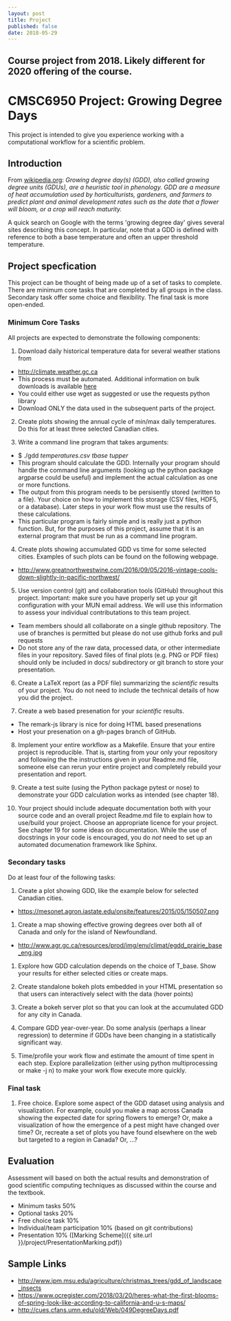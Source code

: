 ```yaml
---
layout: post
title: Project
published: false
date: 2018-05-29
---
```


## Course project from 2018.  Likely different for 2020 offering of the course.

# CMSC6950 Project: Growing Degree Days

This project is intended to give you
experience working with a computational workflow for a scientific problem.

## Introduction

From <a href="https://en.wikipedia.org/wiki/Growing_degree-day">wikipedia.org</a>:
<em> Growing degree day(s) (GDD), also called growing degree units (GDUs), are a heuristic tool in phenology. GDD are a measure of heat accumulation used by horticulturists, gardeners, and farmers to predict plant and animal development rates such as the date that a flower will bloom, or a crop will reach maturity.</em>

A quick search on Google with the terms 'growing degree day' gives several sites describing this concept. In particular, note that a GDD is defined with reference to both a base temperature and often an upper threshold temperature.

## Project specfication

This project can be thought of being made up of a set of tasks to complete.  There are minimum core tasks that are completed by all groups in the class.  Secondary task offer some choice and flexibility.  The final task is more open-ended.

### Minimum Core Tasks

All projects are expected to demonstrate the following components: 

1. Download daily historical temperature data for several weather stations from 
  - <a href="http://climate.weather.gc.ca">http://climate.weather.gc.ca</a>
  - This process must be automated. Additional information on bulk
downloads is available <a href="ftp://client_climate@ftp.tor.ec.gc.ca/Pub/Get_More_Data_Plus_de_donnees/">here</a>
  - You could either use wget as suggested or use the requests python library
  - Download ONLY the data used in the subsequent parts of the project.

2. Create plots showing the annual cycle of min/max daily temperatures.  Do this for at least three selected Canadian cities.

3. Write a command line program that takes arguments:
  - $ ./gdd *temperatures.csv* *tbase* *tupper* 
  - This program should calculate the GDD. Internally your program should handle the command line arguments (looking up the python package argparse could be useful) and implement the actual calculation as one or more functions. 
  - The output from this program needs to be persisently stored (written to a file). Your choice on how to implement this storage (CSV files, HDF5, or a database).  Later steps in your work flow must use the results of these calculations.
  - This particular program is fairly simple and is really just a python function. But, for the purposes of this project, assume that it is an external program that must be run as a command line program.

4. Create plots showing accumulated GDD vs time for some selected cities. Examples of such plots can be found on the following webpage.
  - <a href="http://www.greatnorthwestwine.com/2016/09/05/2016-vintage-cools-down-slightly-in-pacific-northwest/">http://www.greatnorthwestwine.com/2016/09/05/2016-vintage-cools-down-slightly-in-pacific-northwest/
</a>


5. Use version control (git) and collaboration tools (GitHub) throughout this project.  Important: make sure you have properly set up your git configuration with your MUN email address. We will use this information to assess your individual contributations to this team project.
  - Team members should all collaborate on a single github repository. The use of branches is permitted but please do not use github forks and pull requests
  - Do not store any of the raw data, processed data, or other intermediate files in your repository.  Saved files of final plots (e.g. PNG or PDF files) should only be included in docs/ subdirectory or git branch to store your presentation.

6. Create a LaTeX report (as a PDF file) summarizing the _scientific_ results of your project.  You do not need to include the technical details of how you did the project.  

7. Create a web based presenation for your _scientific_ results. 
  - The remark-js library is nice for doing HTML based presenations
  - Host your presenation on a gh-pages branch of GitHub.

8. Implement your entire workflow as a Makefile. Ensure that your entire project is reproducible.  That is, starting from your only your repository and following the the instructions given in your Readme.md file, someone else can rerun your entire project and completely rebuild your presentation and report.

9. Create a test suite (using the Python package pytest or nose) to demonstrate your GDD calculation works as intended (see chapter 18).

10. Your project should include adequate documentation both with your source code and an overall project Readme.md file to explain how to use/build your project.  Choose an appropriate licence for your project. See chapter 19 for some ideas on documentation. While the use of docstrings in your code is encouraged, you do *not* need to set up an automated documenation framework like Sphinx.

### Secondary tasks

Do at least four of the following tasks:

1. Create a plot showing GDD, like the example below for selected Canadian cities.
  - <a href="https://mesonet.agron.iastate.edu/onsite/features/2015/05/150507.png
">https://mesonet.agron.iastate.edu/onsite/features/2015/05/150507.png</a>

1. Create a map showing effective growing degrees over both all of Canada and only for the island of Newfoundland.
  -  <a href="http://www.agr.gc.ca/resources/prod/img/env/climat/egdd_prairie_base_eng.jpg">http://www.agr.gc.ca/resources/prod/img/env/climat/egdd_prairie_base_eng.jpg</a>

1. Explore how GDD calculation depends on the choice of T_base. Show your results for either selected cities or create maps.

1. Create standalone bokeh plots embedded in your HTML presentation so that users can interactively select with the data (hover points)

1. Create a bokeh server plot so that you can look at the accumulated GDD for any city in Canada.

1. Compare GDD year-over-year.  Do some analysis (perhaps a linear regression) to determine if GDDs have been changing in a statistically significant way.  

1. Time/profile your work flow and estimate the amount of time spent in each step. Explore parallelization (either using python multiprocessing or make -j n) to make your work flow execute more quickly.


### Final task

1. Free choice. Explore some aspect of the GDD dataset using analysis and visualization.  For example, could you make a map across Canada showing the expected date for spring flowers to emerge? Or, make a visualization of how the emergence of a pest might have changed over time? Or, recreate a set of plots you have found elsewhere on the web but targeted to a region in Canada? Or, ...?

## Evaluation

Assessment will based on both the actual results and demonstration of good scientific computing techniques as discussed within the course and the textbook.

- Minimum tasks 50%
- Optional tasks 20%
- Free choice task 10%
- Individual/team participation 10% (based on git contributions)
- Presentation 10% ([Marking Scheme]({{ site.url }}/project/PresentationMarking.pdf))

## Sample Links

* <a href="http://www.ipm.msu.edu/agriculture/christmas_trees/gdd_of_landscape_insects">http://www.ipm.msu.edu/agriculture/christmas_trees/gdd_of_landscape_insects</a>
* <a href="https://www.ocregister.com/2018/03/20/heres-what-the-first-blooms-of-spring-look-like-according-to-california-and-u-s-maps/">https://www.ocregister.com/2018/03/20/heres-what-the-first-blooms-of-spring-look-like-according-to-california-and-u-s-maps/</a>
* <a href="http://cues.cfans.umn.edu/old/Web/049DegreeDays.pdf">http://cues.cfans.umn.edu/old/Web/049DegreeDays.pdf</a>

